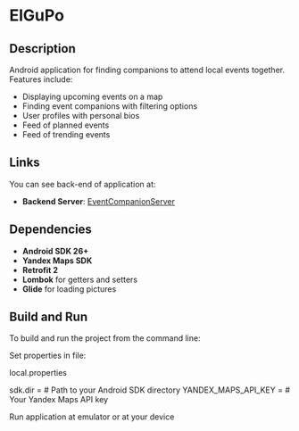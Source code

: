 # ElGuPo

## Description
Android application for finding companions to attend local events together. Features include:
-  Displaying upcoming events on a map
-  Finding event companions with filtering options
-  User profiles with personal bios
-  Feed of planned events
-  Feed of trending events

## Links
You can see back-end of application at:
- **Backend Server**: [EventCompanionServer](https://github.com/your-username/EventCompanionServer)
## Dependencies
- **Android SDK 26+**
- **Yandex Maps SDK**
- **Retrofit 2**
- **Lombok** for getters and setters
- **Glide** for loading pictures

## Build and Run
To build and run the project from the command line:

Set properties in file:

local.properties

sdk.dir =             # Path to your Android SDK directory
YANDEX_MAPS_API_KEY = # Your Yandex Maps API key

Run application at emulator or at your device